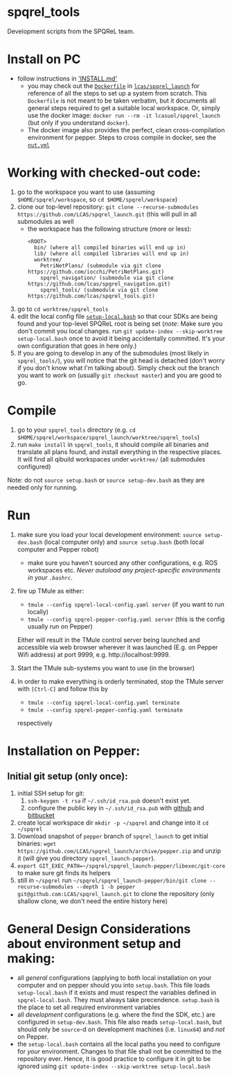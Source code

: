 # spqrel_tools

Development scripts from the SPQReL team.

# Install on PC

* follow instructions in ['INSTALL.md'](./INSTALL.md)
    * you may check out the [`Dockerfile`](https://github.com/LCAS/spqrel_launch/blob/master/Dockerfile) in [`lcas/spqrel_launch`](https://github.com/LCAS/spqrel_launch) for reference of all the steps to set up a system from scratch. This `Dockerfile` is not meant to be taken verbatim, but it documents all general steps required to get a suitable local workspace. Or, simply use the docker image: `docker run --rm -it lcasuol/spqrel_launch` (but only if you understand `docker`).
    * The docker image also provides the perfect, clean cross-compilation environment for pepper. Steps to cross compile in docker, see the [`nut.yml`](https://github.com/LCAS/spqrel_launch/blob/master/nut.yml)

# Working with checked-out code:

1. go to the workspace you want to use (assuming `$HOME/spqrel/workspace`, so `cd $HOME/spqrel/workspace`)
1. clone our top-level repository: `git clone --recurse-submodules https://github.com/LCAS/spqrel_launch.git` (this will pull in all submodules as well
    * the workspace has the following structure (more or less):
        ```
        <ROOT>
          bin/ (where all compiled binaries will end up in)
          lib/ (where all compiled libraries will end up in)
          worktree/
            PetriNetPlans/ (submodule via git clone https://github.com/iocchi/PetriNetPlans.git)
            spqrel_navigation/ (submodule via git clone https://github.com/lcas/spqrel_navigation.git)
            spqrel_tools/ (submodule via git clone https://github.com/lcas/spqrel_tools.git)
        ```
1. go to `cd worktree/spqrel_tools`
1. edit the local config file [`setup-local.bash`](./setup-local.bash) so that cour SDKs are being found and your top-level SPQReL root is being set (_note_: Make sure you don't commit you local changes. run `git update-index --skip-worktree setup-local.bash` once to avoid it being accidentally committed. It's your own configuration that goes in here only.)
1. If you are going to develop in any of the submodules (most likely in `spqrel_tools/`), you will notice that the git head is detached (don't worry if you don't know what I'm talking about). Simply check out the branch you want to work on (usually `git checkout master`) and you are good to go.

# Compile 

1. go to your `spqrel_tools` directory (e.g. `cd $HOME/spqrel/workspace/spqrel_launch/worktree/spqrel_tools`)
1. run `make install` in `spqrel_tools`, it should compile all binaries and translate all plans found, and install everything in the respective places. It will find all qibuild workspaces under `worktree/` (all submodules configured)

Note: do not `source setup.bash` or `source setup-dev.bash` as they are needed only for running.

# Run 

1. make sure you load your local development environment: `source setup-dev.bash` (local computer only) and `source setup.bash` (both local computer and Pepper robot) 
    * make sure you haven't sourced any other configurations, e.g. ROS workspaces etc. _Never autoload any project-specific environments in your `.bashrc`_.
1. fire up TMule as either:
    * `tmule --config spqrel-local-config.yaml server` (if you want to run locally)
    * `tmule --config spqrel-pepper-config.yaml server` (this is the config usually run on Pepper)

    Either will result in the TMule control server being launched and accessible via web browser wherever it was launched (E.g. on Pepper Wifi address) at port 9999, e.g. http://localhost:9999.
1. Start the TMule sub-systems you want to use (in the browser)
1. In order to make everything is orderly terminated, stop the TMule server with `[Ctrl-C]` and follow this by 
    * `tmule --config spqrel-local-config.yaml terminate` 
    * `tmule --config spqrel-pepper-config.yaml terminate` 

    respectively


# Installation on Pepper:

## Initial git setup (only once):

1. initial SSH setup for git: 
    1. `ssh-keygen -t rsa` if `~/.ssh/id_rsa.pub` doesn't exist yet.
	  1. configure the public key in `~/.ssh/id_rsa.pub` with [github](https://github.com/settings/keys) and [bitbucket](https://bitbucket.org/account/ssh-keys/)
1. create local workspace dir `mkdir -p ~/spqrel` and change into it `cd ~/spqrel`
1. Download snapshot of `pepper` branch of `spqrel_launch` to get initial binaries: `wget https://github.com/LCAS/spqrel_launch/archive/pepper.zip` and unzip it (will give you directory `spqrel_launch-pepper`).
1. `export GIT_EXEC_PATH=~/spqrel/spqrel_launch-pepper/libexec/git-core` to make sure git finds its helpers
1. still in `~/spqrel` run `~/spqrel/spqrel_launch-pepper/bin/git clone --recurse-submodules --depth 1 -b pepper git@github.com:LCAS/spqrel_launch.git` to clone the repository (only shallow clone, we don't need the entire history here)


# General Design Considerations about environment setup and making:

* all *general* configurations (applying to both local installation on your computer and on pepper should you into `setup.bash`. This file loads `setup-local.bash` if it exists and must respect the variables defined in `spqrel-local.bash`. They must always take precendence. `setup.bash` is the place to set all required environment variables
* all *development* configurations (e.g. where the find the SDK, etc.) are configured in `setup-dev.bash`. This file also reads `setup-local.bash`, but should only be `source`-d on development machines (i.e. `linux64`) and _not_ on Pepper.
* the `setup-local.bash` contains all the local paths you need to configure for _your_ environment. Changes to that file shall not be committed to the repository ever. Hence, it is good practice to configure it in git to be ignored using `git update-index --skip-worktree setup-local.bash`


